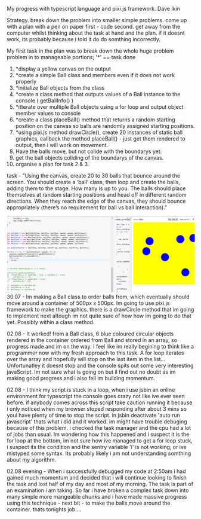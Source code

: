 My progress with typescript language and pixi.js framework. Dave Ikin

Strategy.
break down the problem into smaller simple problems.
come up with a plan with a pen on paper first - code second.
get away from the computer whilst thinking about the task at hand and the plan.
if it doesnt work, its probably because i told it do do somthing incorrectly.

My first task in the plan was to break down the whole huge problem problem in to 
manageable portions;
'*' == task done

1. *display a yellow canvas on the output
2. *create a simple Ball class and members even if it does not work properly
3. *initialize Ball objects from the class
4. *create a class method that outputs values of a Ball instance to the console ( getBallInfo() )
5. *itterate over multiple Ball objects using a for loop and output object member values to console
6. *create a class placeBall() method that returns a random starting position on the canvas so balls are
   randomly assigned starting positions. 
7. *using pixi.js method drawCircle(), create 20 instances of static ball graphics, callback the method
   placeBall() - just get them rendered to output, then i will work on movement.
8. Have the balls move, but not colide with the boundarys yet.
9. get the ball objects coliding of the boundarys of the canvas. 
10. organise a plan for task 2 & 3.

task - "Using the canvas, create 20 to 30 balls that bounce around the screen.
You should create a ‘ball’ class, then loop and create the balls, adding them to the stage. 
How many is up to you. The balls should place themselves at random starting positions and 
head off in different random directions. When they reach the edge of the canvas, they should 
bounce appropriately (there’s no requirement for ball vs ball interaction)."

![](images/pixijsBalls.PNG)
30.07 - Im making a Ball class to order balls from,
which eventually should move around a container of 500px x 500px. Im going to use pixi.js 
framework to   make the graphics. there is a drawCircle method that im going to implement next 
altough im not quite sure of how how im going to do that yet. Possibly within a class method.

02.08 - It worked! from a Ball class, 6 blue coloured circular objects rendered in the container 
ordered from Ball and stored in an array, so progress made and im on the way. 
I feel like im really begining to think like a programmer now with my fresh approach to this task.
A for loop iterates over the array and hopefully will stop on the last item in the list...
Unfortunatley it doesnt stop and the console spits out some very interesting javaScript. Im not
sure what is going on but il find out no doubt as im making good progress and i also fell im
building momentum.

02.08 - I think my script is stuck in a loop, when i use jsbin an online environment 
for typescript the console goes crazy not like ive ever seen before. if anybody comes across 
this script take caution running it because i only noticed when my browser stoped responding
after about 3 mins so youl have plenty of time to stop the script. in jsbin deactivate 'auto run javascript'
thats what i did and it worked. im might have trouble debuging because of this problem.
i checked the task manager and the cpu had a lot of jobs than usual. Im wondering how this 
happened and i suspect it is the for loop at the bottom, im not sure how ive managed to get a
for loop stuck, i suspect its the condition and the sentry variable 'i' is not working, or ive mistyped
some syntax. Its probably likely i am not understanding somthing about my algorithm.

02.08 evening - When i successfully debugged my code at 2:50am i had gained much momentum and
decided that i will continue looking to finish the task and lost half of my day and most of 
my morning. The task is part of an examination i am taking. So far i have broken a complex task
down into many simple more mangeable chunks and i have made massive progress
using this technique - next bit - to make the balls move around the container. thats tonights job....





